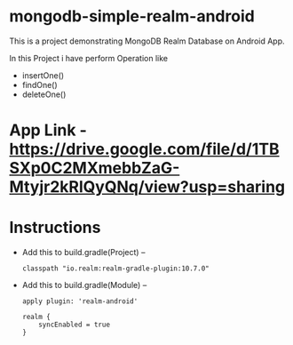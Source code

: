 # mongodb-simple-realm-android
This is a project demonstrating MongoDB Realm Database on Android App.

In this Project i have perform Operation like
- insertOne()
- findOne()
- deleteOne()

# App Link - https://drive.google.com/file/d/1TBSXp0C2MXmebbZaG-Mtyjr2kRlQyQNq/view?usp=sharing

# Instructions

- Add this to build.gradle(Project) –

      classpath "io.realm:realm-gradle-plugin:10.7.0"
    
  
- Add this to build.gradle(Module) –

      apply plugin: 'realm-android'

      realm {
          syncEnabled = true
      }
